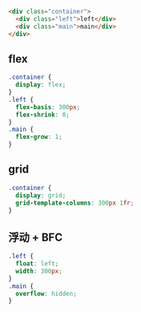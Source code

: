 ```html
<div class="container">
  <div class="left">left</div>
  <div class="main">main</div>
</div>
```

## flex

```css
.container {
  display: flex;
}
.left {
  flex-basis: 300px;
  flex-shrink: 0;
}
.main {
  flex-grow: 1;
}
```

## grid

```css
.container {
  display: grid;
  grid-template-columns: 300px 1fr;
}
```

## 浮动 + BFC

```css
.left {
  float: left;
  width: 300px;
}
.main {
  overflow: hidden;
}
```
